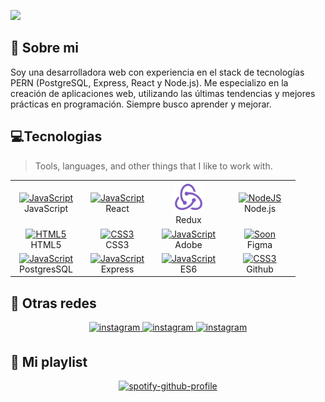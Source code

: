 ![](https://res.cloudinary.com/dj8p0rdxn/image/upload/v1674979344/y7shbl3nh4309offf6a4.png)


## 🌱 Sobre mi

Soy una desarrolladora web con experiencia en el stack de tecnologías PERN (PostgreSQL, Express, React y Node.js). Me especializo en la
creación de aplicaciones web,  utilizando las últimas tendencias y mejores prácticas en programación. Siempre busco aprender y mejorar. 

 <h2 align="left" id="macropower-tech">💻Tecnologias </h2>

> Tools, languages, and other things that I like to work with.

<table align="center">
    <tr>
    <td align="center" width="100">
      <a href="#">
        <img src="https://upload.wikimedia.org/wikipedia/commons/9/99/Unofficial_JavaScript_logo_2.svg" width="50" height="50" alt="JavaScript" />
      </a>
      <br>JavaScript
    </td>
      <td align="center" width="100">
      <a href="#">
        <img src="https://cdn.worldvectorlogo.com/logos/react-2.svg" width="50" height="50" alt="JavaScript" />
      </a>
      <br>React
    </td> 
    <td align="center" width="100">
      <a href="#">
        <img src="https://raw.githubusercontent.com/sachinverma53121/sachinverma53121/master/icons/redux.png" width="50" height="50" alt="Redux" />
      </a>
      <br>Redux
    </td>
    </td> 
    <td align="center" width="100">
      <a href="#">
        <img src="https://upload.wikimedia.org/wikipedia/commons/d/d9/Node.js_logo.svg" width="50" height="50" alt="NodeJS" />
      </a>
      <br>Node.js
    </td>
    <tr>
    <td align="center" width="100">
      <a href="#">
        <img src="https://upload.wikimedia.org/wikipedia/commons/6/61/HTML5_logo_and_wordmark.svg" width="50" height="50" alt="HTML5" />
      </a>
      <br>HTML5
    </td>
    <td align="center" width="100">
      <a href="#">
        <img src="https://upload.wikimedia.org/wikipedia/commons/d/d5/CSS3_logo_and_wordmark.svg" width="50" height="50" alt="CSS3" />
      </a>
      <br>CSS3
    </td>
   <td align="center" width="100">
      <a href="#">
        <img src="https://cdn.worldvectorlogo.com/logos/adobe-illustrator-cc-2019.svg" width="50" height="50" alt="JavaScript" />
      </a>
      <br>Adobe
    </td>
    <td align="center" width="100">
      <a href="#">
        <img src="https://upload.wikimedia.org/wikipedia/commons/3/33/Figma-logo.svg" width="50" height="50" alt="Soon" />
      </a>
      <br>Figma
    </td>

<tr>
    <td align="center" width="100">
      <a href="#">
        <img src="https://cdn.jsdelivr.net/gh/devicons/devicon/icons/mysql/mysql-original.svg" width="50" height="50" alt="JavaScript" />
      </a>
      <br>PostgresSQL
    </td>
   <td align="center" width="100">
      <a href="#">
        <img src="https://cdn.worldvectorlogo.com/logos/express-109.svg" width="50" height="50" alt="JavaScript" />
      </a>
      <br>Express
    </td>
 <td align="center" width="100">
      <a href="#">
        <img src="https://cdn.worldvectorlogo.com/logos/es6.svg" width="50" height="50" alt="JavaScript" />
      </a>
      <br>ES6
    </td>
       <td align="center" width="100">
   <a href="#">
   <img src="https://cdn.jsdelivr.net/gh/devicons/devicon/icons/github/github-original.svg" width="50" height="50" alt="CSS3" />
   </a>
  <br>Github
   </td>
      </tr>


  </tr>
</table>

## 🌻 Otras redes 

<div align="center"   >
<a href="https://www.linkedin.com/in/aylen-gorosito-a252a5243/" target="_blank">
<img   with="100px" height="40px"  src=https://res.cloudinary.com/dj8p0rdxn/image/upload/v1674976888/jhqtgyswtvvhqvekyged.png   alt=instagram style="margin-bottom: 5px;" />
</a>
<a href="https://portfolio-gx4h.vercel.app/" target="_blank">
<img   with="100px" height="40px"  src=https://res.cloudinary.com/dj8p0rdxn/image/upload/v1674994645/vznlvjni4gvimgaydxt6.png alt=instagram style="margin-bottom: 5px;" />
</a>
<a href="https://www.behance.net/aylengorosito" target="_blank">
<img with="100px" height="40px" src=https://res.cloudinary.com/dj8p0rdxn/image/upload/v1674976892/soswufwppls9vpcbstzo.png   alt=instagram style="margin-bottom: 5px;" />
</a>



</div>

## 🌈 Mi playlist 

<div align="center">

[![spotify-github-profile](https://spotify-github-profile.vercel.app/api/view?uid=31hnp35jvepmw64r3wyajx2lg2jy&cover_image=true&theme=default&show_offline=false&background_color=050505&bar_color=53b14f&bar_color_cover=true)](https://spotify-github-profile.vercel.app/api/view?uid=31hnp35jvepmw64r3wyajx2lg2jy&redirect=true)

</div>
